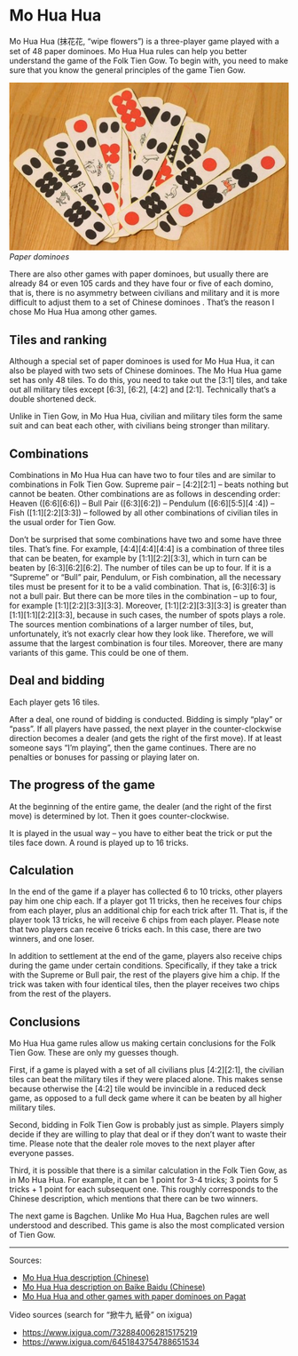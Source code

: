 # Mo Hua Hua

Mo Hua Hua (抹花花, “wipe flowers”) is a three-player game played with a set of 48 paper dominoes. Mo Hua Hua rules can help you better understand the game of the Folk Tien Gow. To begin with, you need to make sure that you know the general principles of the game Tien Gow.

![](/docs/assets/images/gupai/mohuahua.jpg)
_Paper dominoes_

There are also other games with paper dominoes, but usually there are already 84 or even 105 cards and they have four or five of each domino, that is, there is no asymmetry between civilians and military and it is more difficult to adjust them to a set of Chinese dominoes . That’s the reason I chose Mo Hua Hua among other games.

## Tiles and ranking

Although a special set of paper dominoes is used for Mo Hua Hua, it can also be played with two sets of Chinese dominoes. The Mo Hua Hua game set has only 48 tiles. To do this, you need to take out the [3:1] tiles, and take out all military tiles except [6:3], [6:2], [4:2] and [2:1]. Technically that’s a double shortened deck.

Unlike in Tien Gow, in Mo Hua Hua, civilian and military tiles form the same suit and can beat each other, with civilians being stronger than military.

## Combinations

Combinations in Mo Hua Hua can have two to four tiles and are similar to combinations in Folk Tien Gow. Supreme pair – [4:2][2:1] – beats nothing but cannot be beaten. Other combinations are as follows in descending order: Heaven ([6:6][6:6]) – Bull Pair ([6:3][6:2]) – Pendulum ([6:6][5:5][4 :4]) – Fish ([1:1][2:2][3:3]) – followed by all other combinations of civilian tiles in the usual order for Tien Gow.

Don’t be surprised that some combinations have two and some have three tiles. That’s fine. For example, [4:4][4:4][4:4] is a combination of three tiles that can be beaten, for example by [1:1][2:2][3:3], which in turn can be beaten by [6:3][6:2][6:2]. The number of tiles can be up to four. If it is a “Supreme” or “Bull” pair, Pendulum, or Fish combination, all the necessary tiles must be present for it to be a valid combination. That is, [6:3][6:3] is not a bull pair. But there can be more tiles in the combination – up to four, for example [1:1][2:2][3:3][3:3]. Moreover, [1:1][2:2][3:3][3:3] is greater than [1:1][1:1][2:2][3:3], because in such cases, the number of spots plays a role. The sources mention combinations of a larger number of tiles, but, unfortunately, it’s not exacrly clear how they look like. Therefore, we will assume that the largest combination is four tiles. Moreover, there are many variants of this game. This could be one of them.

## Deal and bidding

Each player gets 16 tiles.

After a deal, one round of bidding is conducted. Bidding is simply “play” or “pass”. If all players have passed, the next player in the counter-clockwise direction becomes a dealer (and gets the right of the first move). If at least someone says “I’m playing”, then the game continues. There are no penalties or bonuses for passing or playing later on.

## The progress of the game

At the beginning of the entire game, the dealer (and the right of the first move) is determined by lot. Then it goes counter-clockwise.

It is played in the usual way – you have to either beat the trick or put the tiles face down. A round is played up to 16 tricks.

## Calculation

In the end of the game if a player has collected 6 to 10 tricks, other players pay him one chip each. If a player got 11 tricks, then he receives four chips from each player, plus an additional chip for each trick after 11. That is, if the player took 13 tricks, he will receive 6 chips from each player. Please note that two players can receive 6 tricks each. In this case, there are two winners, and one loser.

In addition to settlement at the end of the game, players also receive chips during the game under certain conditions. Specifically, if they take a trick with the Supreme or Bull pair, the rest of the players give him a chip. If the trick was taken with four identical tiles, then the player receives two chips from the rest of the players.

## Conclusions

Mo Hua Hua game rules allow us making certain conclusions for the Folk Tien Gow. These are only my guesses though.

First, if a game is played with a set of all civilians plus [4:2][2:1], the civilian tiles can beat the military tiles if they were placed alone. This makes sense because otherwise the [4:2] tile would be invincible in a reduced deck game, as opposed to a full deck game where it can be beaten by all higher military tiles.

Second, bidding in Folk Tien Gow is probably just as simple. Players simply decide if they are willing to play that deal or if they don’t want to waste their time. Please note that the dealer role moves to the next player after everyone passes.

Third, it is possible that there is a similar calculation in the Folk Tien Gow, as in Mo Hua Hua. For example, it can be 1 point for 3-4 tricks; 3 points for 5 tricks + 1 point for each subsequent one. This roughly corresponds to the Chinese description, which mentions that there can be two winners.

The next game is Bagchen. Unlike Mo Hua Hua, Bagchen rules are well understood and described. This game is also the most complicated version of Tien Gow.

---

Sources:

 - [Mo Hua Hua description (Chinese)](https://zh.wikipedia.org/zh-hans/%E6%8A%B9%E8%8A%B1%E8%8A%B1)
 - [Mo Hua Hua description on Baike Baidu (Chinese)](https://baike.baidu.com/item/%E6%8E%80%E7%89%9B%E4%B9%9D)
 - [Mo Hua Hua and other games with paper dominoes on Pagat](https://www.pagat.com/climbing/15wu.html)

Video sources (search for “掀牛九 紙骨” on ixigua)

 - https://www.ixigua.com/7328840062815175219
 - https://www.ixigua.com/6451843754788651534
